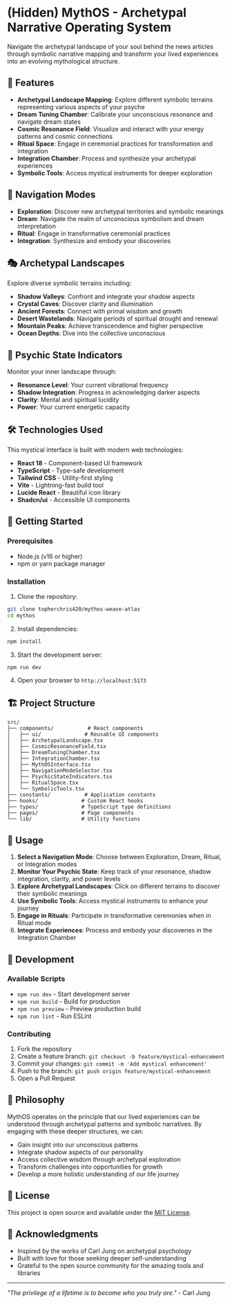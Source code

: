 # (Hidden) MythOS - Archetypal Narrative Operating System

Navigate the archetypal landscape of your soul behind the news articles through symbolic narrative mapping and transform your lived experiences into an evolving mythological structure.

## 🌟 Features

- **Archetypal Landscape Mapping**: Explore different symbolic terrains representing various aspects of your psyche
- **Dream Tuning Chamber**: Calibrate your unconscious resonance and navigate dream states
- **Cosmic Resonance Field**: Visualize and interact with your energy patterns and cosmic connections
- **Ritual Space**: Engage in ceremonial practices for transformation and integration
- **Integration Chamber**: Process and synthesize your archetypal experiences
- **Symbolic Tools**: Access mystical instruments for deeper exploration

## 🧭 Navigation Modes

- **Exploration**: Discover new archetypal territories and symbolic meanings
- **Dream**: Navigate the realm of unconscious symbolism and dream interpretation  
- **Ritual**: Engage in transformative ceremonial practices
- **Integration**: Synthesize and embody your discoveries

## 🎭 Archetypal Landscapes

Explore diverse symbolic terrains including:
- **Shadow Valleys**: Confront and integrate your shadow aspects
- **Crystal Caves**: Discover clarity and illumination
- **Ancient Forests**: Connect with primal wisdom and growth
- **Desert Wastelands**: Navigate periods of spiritual drought and renewal
- **Mountain Peaks**: Achieve transcendence and higher perspective
- **Ocean Depths**: Dive into the collective unconscious

## 🔮 Psychic State Indicators

Monitor your inner landscape through:
- **Resonance Level**: Your current vibrational frequency
- **Shadow Integration**: Progress in acknowledging darker aspects
- **Clarity**: Mental and spiritual lucidity
- **Power**: Your current energetic capacity

## 🛠️ Technologies Used

This mystical interface is built with modern web technologies:

- **React 18** - Component-based UI framework
- **TypeScript** - Type-safe development
- **Tailwind CSS** - Utility-first styling
- **Vite** - Lightning-fast build tool
- **Lucide React** - Beautiful icon library
- **Shadcn/ui** - Accessible UI components

## 🚀 Getting Started

### Prerequisites

- Node.js (v16 or higher)
- npm or yarn package manager

### Installation

1. Clone the repository:
```bash
git clone topherchris420/mythos-weave-atlas
cd mythos
```

2. Install dependencies:
```bash
npm install
```

3. Start the development server:
```bash
npm run dev
```

4. Open your browser to `http://localhost:5173`

## 🏗️ Project Structure

```
src/
├── components/           # React components
│   ├── ui/              # Reusable UI components
│   ├── ArchetypalLandscape.tsx
│   ├── CosmicResonanceField.tsx
│   ├── DreamTuningChamber.tsx
│   ├── IntegrationChamber.tsx
│   ├── MythOSInterface.tsx
│   ├── NavigationModeSelector.tsx
│   ├── PsychicStateIndicators.tsx
│   ├── RitualSpace.tsx
│   └── SymbolicTools.tsx
├── constants/           # Application constants
├── hooks/              # Custom React hooks
├── types/              # TypeScript type definitions
├── pages/              # Page components
└── lib/                # Utility functions
```

## 🎯 Usage

1. **Select a Navigation Mode**: Choose between Exploration, Dream, Ritual, or Integration modes
2. **Monitor Your Psychic State**: Keep track of your resonance, shadow integration, clarity, and power levels
3. **Explore Archetypal Landscapes**: Click on different terrains to discover their symbolic meanings
4. **Use Symbolic Tools**: Access mystical instruments to enhance your journey
5. **Engage in Rituals**: Participate in transformative ceremonies when in Ritual mode
6. **Integrate Experiences**: Process and embody your discoveries in the Integration Chamber

## 🔧 Development

### Available Scripts

- `npm run dev` - Start development server
- `npm run build` - Build for production
- `npm run preview` - Preview production build
- `npm run lint` - Run ESLint

### Contributing

1. Fork the repository
2. Create a feature branch: `git checkout -b feature/mystical-enhancement`
3. Commit your changes: `git commit -m 'Add mystical enhancement'`
4. Push to the branch: `git push origin feature/mystical-enhancement`
5. Open a Pull Request

## 🌙 Philosophy

MythOS operates on the principle that our lived experiences can be understood through archetypal patterns and symbolic narratives. By engaging with these deeper structures, we can:

- Gain insight into our unconscious patterns
- Integrate shadow aspects of our personality
- Access collective wisdom through archetypal exploration
- Transform challenges into opportunities for growth
- Develop a more holistic understanding of our life journey

## 📜 License

This project is open source and available under the [MIT License](LICENSE).

## 🙏 Acknowledgments

- Inspired by the works of Carl Jung on archetypal psychology
- Built with love for those seeking deeper self-understanding
- Grateful to the open source community for the amazing tools and libraries

---

*"The privilege of a lifetime is to become who you truly are."* - Carl Jung
